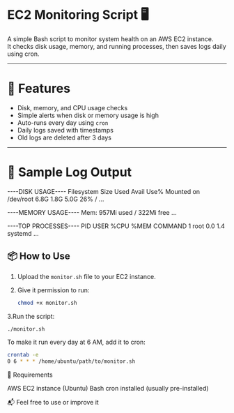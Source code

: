 # EC2 Monitoring Script 🖥️

A simple Bash script to monitor system health on an AWS EC2 instance.  
It checks disk usage, memory, and running processes, then saves logs daily using cron.

---

# 📌 Features

-  Disk, memory, and CPU usage checks
-  Simple alerts when disk or memory usage is high
-  Auto-runs every day using `cron`
-  Daily logs saved with timestamps
-  Old logs are deleted after 3 days 

---

# 📂 Sample Log Output


----DISK USAGE----
Filesystem      Size  Used Avail Use% Mounted on
/dev/root       6.8G  1.8G  5.0G  26% /
...

----MEMORY USAGE----
Mem: 957Mi used / 322Mi free
...

----TOP PROCESSES----
PID USER     %CPU %MEM COMMAND
1   root      0.0  1.4  systemd
...

## 📦 How to Use

1. Upload the `monitor.sh` file to your EC2 instance.

2. Give it permission to run:

    ```bash
   chmod +x monitor.sh
   
3.Run the script:
  ```bash
  ./monitor.sh
  ```
To make it run every day at 6 AM, add it to cron:

  ```bash
  crontab -e
  0 6 * * * /home/ubuntu/path/to/monitor.sh
  ```
 
🧪 Requirements

AWS EC2 instance (Ubuntu)
Bash
cron installed (usually pre-installed)


📬 Feel free to use or improve it



